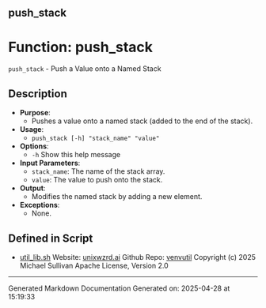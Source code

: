 ## push_stack
# Function: push_stack
`push_stack` - Push a Value onto a Named Stack
## Description
- **Purpose**:
  - Pushes a value onto a named stack (added to the end of the stack). 
- **Usage**: 
  - `push_stack [-h] "stack_name" "value"`
- **Options**: 
  - `-h`   Show this help message
- **Input Parameters**: 
  - `stack_name`: The name of the stack array.
  - `value`: The value to push onto the stack.
- **Output**: 
  - Modifies the named stack by adding a new element.
- **Exceptions**: 
  - None.

## Defined in Script

* [util_lib.sh](../util_lib_sh.md)
Website: [unixwzrd.ai](https://unixwzrd.ai)
Github Repo: [venvutil](https://github.com/unixwzrd/venvutil)
Copyright (c) 2025 Michael Sullivan
Apache License, Version 2.0

---

Generated Markdown Documentation
Generated on: 2025-04-28 at 15:19:33
